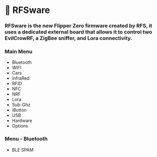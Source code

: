 # 🧡 RFSware

### RFSware is the new Flipper Zero firmware created by RFS, it uses a dedicated external board that allows it to control two EvilCrowRF, a ZigBee sniffer, and Lora connectivity.

### Main Menu

* Bluetooth
* WIFI
* Cars
* InfraRed
* RFID
* NFC
* NRF
* Lora
* Sub-Ghz
* iButton
* USB
* Hardware
* Options

### Menu - Bluetooth

* BLE SPAM
